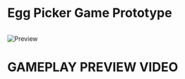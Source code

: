 # **Egg Picker Game Prototype**
```

```
![Preview](https://imgur.com/a/5gyzrV4)
# **GAMEPLAY PREVIEW VIDEO**